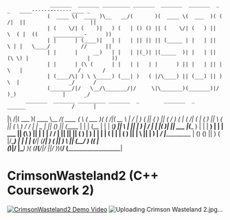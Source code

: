                                                                                          
                  _______  _______ _________ _______  _______  _______  _      _   ____-------------____ _            
                 (  ____ \(  ____ )\__   __/(       )(  ____ \(  ___  )( (    /|  ||                     ||      
                 | (    \/| (    )|   ) (   | () () || (    \/| (   ) ||  \  ( |  ((     __________-      ))              
                 | |      | (____)|   | |   | || || || (_____ | |   | ||   \ | |   \____/          //      || 
                 | |      |     __)   | |   | |(_)| |(_____  )| |   | || (\ \) |                   |       ))
                 | |      | (\ (      | |   | |   | |      ) || |   | || | \   |                  /       /
                 | (____/\| ) \ \_____) (___| )   ( |/\____) || (___) || )  \  |                _/      /   
                 (_______/|/   \__/\_______/|/     \|\_______)(_______)|/    )_)               |      _/    
          _______  _______ _________ _______  _        _______  _        ______               /      |
|\     /|(  ___  )(  ____ \\__   __/(  ____ \( \      (  ___  )( (    /|(  __  \            _|      _/
| )   ( || (   ) || (    \/   ) (   | (    \/| (      | (   ) ||  \  ( || (  \  )          /       /
| | _ | || (___) || (_____    | |   | (__    | |      | (___) ||   \ | || |   ) |        _/       |
| |( )| ||  ___  |(_____  )   | |   |  __)   | |      |  ___  || (\ \) || |   | |       /        /
| || || || (   ) |      ) |   | |   | (      | |      | (   ) || | \   || |   ) |    _/         |____________
| () () || )   ( |/\____) |   | |   | (____/\| (____/\| )   ( || )  \  || (__/  )  ((                        |       
(_______)|/     \|\_______)   )_(   (_______/(_______/|/     \||/    )_)(______/   (_________________________| 
                                                                                  
                                                                

# CrimsonWasteland2 (C++ Coursework 2)
[![CrimsonWasteland2 Demo Video](https://img.youtube.com/vi/znX4brP3GmM&t=115s&ab/0.jpg)](https://www.youtube.com/watch?v=znX4brP3GmM&t=115s&ab)
![Uploading Crimson Wasteland 2.jpg…]()
